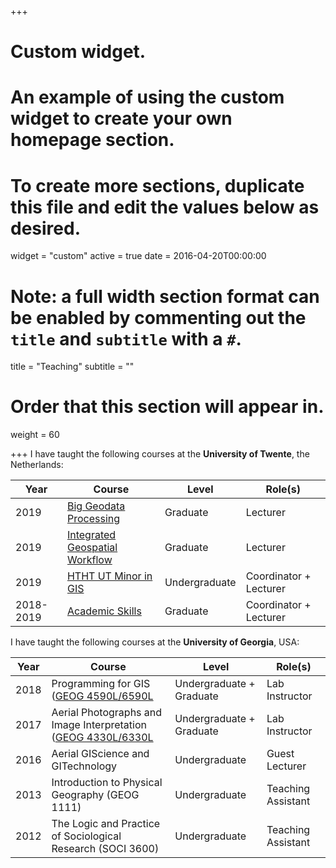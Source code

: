 +++
# Custom widget.
# An example of using the custom widget to create your own homepage section.
# To create more sections, duplicate this file and edit the values below as desired.
widget = "custom"
active = true
date = 2016-04-20T00:00:00

# Note: a full width section format can be enabled by commenting out the `title` and `subtitle` with a `#`.
title = "Teaching"
subtitle = ""

# Order that this section will appear in.
weight = 60



+++
I have taught the following courses at the **University of Twente**, the Netherlands:

Year|Course|Level|Role(s)|
----|------|-----|-------|
2019|[Big Geodata Processing](https://www.itc.nl/education/studyfinder/big-geodata-processing/)|Graduate|Lecturer
2019|[Integrated Geospatial Workflow](http://studyguide.itc.utwente.nl/m-geo/all-courses/201800301/integrated-geospatial-workflows)|Graduate|Lecturer
2019|[HTHT UT Minor in GIS](https://www.utwente.nl/onderwijs/keuzeruimte/minor/uploads/htht/brochure-htht-gis.pdf)|Undergraduate|Coordinator + Lecturer
2018-2019|[Academic Skills](http://studyguide.itc.utwente.nl/m-geo/all-courses/201800271/academic-skills)|Graduate|Coordinator + Lecturer


I have taught the following courses at the **University of Georgia**, USA:

Year|Course|Level|Role(s)|
----|------|-----|-------|
2018|Programming for GIS ([GEOG 4590L/6590L](http://bulletin.uga.edu/link.aspx?cid=GEOG4590-4590L/6590-6590L)|Undergraduate + Graduate|Lab Instructor
2017|Aerial Photographs and Image Interpretation ([GEOG 4330L/6330L](http://geography.uga.edu/courses/content/geog-44304430l)|Undergraduate + Graduate|Lab Instructor
2016|Aerial GIScience and GITechnology|Undergraduate|Guest Lecturer
2013|Introduction to Physical Geography (GEOG 1111)|Undergraduate|Teaching Assistant
2012|The Logic and Practice of Sociological Research (SOCI 3600)|Undergraduate|Teaching Assistant
